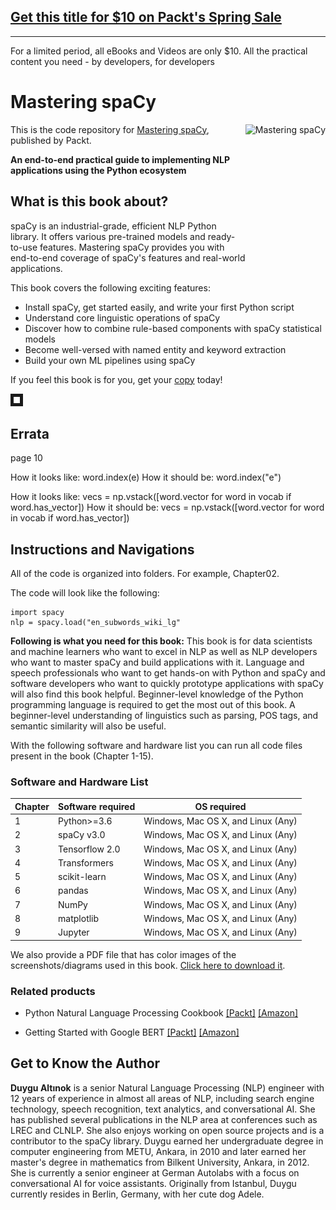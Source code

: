 ## [Get this title for $10 on Packt's Spring Sale](https://www.packt.com/B16570?utm_source=github&utm_medium=packt-github-repo&utm_campaign=spring_10_dollar_2022)
-----
For a limited period, all eBooks and Videos are only $10. All the practical content you need \- by developers, for developers

# Mastering spaCy

<a href="https://www.packtpub.com/product/mastering-spacy/9781800563353"><img src="https://static.packt-cdn.com/products/9781800563353/cover/smaller" alt="Mastering spaCy" height="256px" align="right"></a>

This is the code repository for [Mastering spaCy](https://www.packtpub.com/product/mastering-spacy/9781800563353), published by Packt.

**An end-to-end practical guide to implementing NLP applications using the Python ecosystem**

## What is this book about?
spaCy is an industrial-grade, efficient NLP Python library. It offers various pre-trained models and ready-to-use features. Mastering spaCy provides you with end-to-end coverage of spaCy's features and real-world applications.

This book covers the following exciting features: 
* Install spaCy, get started easily, and write your first Python script
* Understand core linguistic operations of spaCy
* Discover how to combine rule-based components with spaCy statistical models
* Become well-versed with named entity and keyword extraction
* Build your own ML pipelines using spaCy

If you feel this book is for you, get your [copy](https://www.amazon.com/dp/1800563353) today!

<a href="https://www.packtpub.com/?utm_source=github&utm_medium=banner&utm_campaign=GitHubBanner"><img src="https://raw.githubusercontent.com/PacktPublishing/GitHub/master/GitHub.png" 
alt="https://www.packtpub.com/" border="5" /></a>

## Errata

page 10

How it looks like: word.index(e)
How it should be: word.index("e")

How it looks like: vecs = np.vstack([word.vector for word in vocab if word.has_vector])
How it should be: vecs = np.vstack([word.vector for word in vocab if word.has_vector])



## Instructions and Navigations
All of the code is organized into folders. For example, Chapter02.

The code will look like the following:
```
import spacy
nlp = spacy.load("en_subwords_wiki_lg"
```

**Following is what you need for this book:**
This book is for data scientists and machine learners who want to excel in NLP as well as NLP developers who want to master spaCy and build applications with it. Language and speech professionals who want to get hands-on with Python and spaCy and software developers who want to quickly prototype applications with spaCy will also find this book helpful. Beginner-level knowledge of the Python programming language is required to get the most out of this book. A beginner-level understanding of linguistics such as parsing, POS tags, and semantic similarity will also be useful.

With the following software and hardware list you can run all code files present in the book (Chapter 1-15).

### Software and Hardware List

| Chapter  | Software required                   | OS required                        |
| -------- | ------------------------------------| -----------------------------------|
| 1        | Python>=3.6                    | Windows, Mac OS X, and Linux (Any) |
| 2        | spaCy v3.0            | Windows, Mac OS X, and Linux (Any) |
| 3        | Tensorflow 2.0           | Windows, Mac OS X, and Linux (Any) |
| 4        | Transformers            | Windows, Mac OS X, and Linux (Any) |
| 5        | scikit-learn          | Windows, Mac OS X, and Linux (Any) |
| 6        | pandas            | Windows, Mac OS X, and Linux (Any) |
| 7        | NumPy            | Windows, Mac OS X, and Linux (Any) |
| 8        | matplotlib           | Windows, Mac OS X, and Linux (Any) |
| 9        | Jupyter            | Windows, Mac OS X, and Linux (Any) |


We also provide a PDF file that has color images of the screenshots/diagrams used in this book. [Click here to download it]( https://static.packt-cdn.com/downloads/9781800563353_ColorImages.pdf).


### Related products <Other books you may enjoy>
* Python Natural Language Processing Cookbook [[Packt]](https://www.packtpub.com/product/python-natural-language-processing-cookbook/9781838987312) [[Amazon]](https://www.amazon.com/dp/1838987312)

* Getting Started with Google BERT [[Packt]](https://www.packtpub.com/product/getting-started-with-google-bert/9781838821593) [[Amazon]](https://www.amazon.com/dp/1838821597)

## Get to Know the Author
**Duygu Altınok**
is a senior Natural Language Processing (NLP) engineer with 12 years of experience in almost all areas of NLP, including search engine technology, speech recognition, text analytics, and conversational AI. She has published several publications in the NLP area at conferences such as LREC and CLNLP. She also enjoys working on open source projects and is a contributor to the spaCy library. Duygu earned her undergraduate degree in computer engineering from METU, Ankara, in 2010 and later earned her master's degree in mathematics from Bilkent University, Ankara, in 2012. She is currently a senior engineer at German Autolabs with a focus on conversational AI for voice assistants. Originally from Istanbul, Duygu currently resides in Berlin, Germany, with her cute dog Adele.



